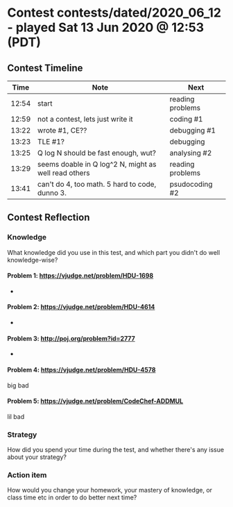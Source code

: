 # Contest contests/dated/2020_06_12 - played Sat 13 Jun 2020 @ 12:53 (PDT)

## Contest Timeline

| Time | Note | Next |
|----|----|----|
12:54 | start | reading problems
12:59 | not a contest, lets just write it | coding #1
13:22 | wrote #1, CE?? | debugging #1
13:23 | TLE #1? | debugging
13:25 | Q log N should be fast enough, wut? | analysing #2
13:29 | seems doable in Q log^2 N, might as well read others | reading problems
13:41 | can't do 4, too math. 5 hard to code, dunno 3. | psudocoding #2

## Contest Reflection

### Knowledge
What knowledge did you use in this test, and which part you didn't do well knowledge-wise?

#### Problem 1: https://vjudge.net/problem/HDU-1698

-

#### Problem 2: https://vjudge.net/problem/HDU-4614

-

#### Problem 3: http://poj.org/problem?id=2777

-

#### Problem 4: https://vjudge.net/problem/HDU-4578

big bad

#### Problem 5: https://vjudge.net/problem/CodeChef-ADDMUL

lil bad

### Strategy
How did you spend your time during the test, and whether there's any issue about your strategy?

### Action item
How would you change your homework, your mastery of knowledge, or class time etc in order to do better next time?
